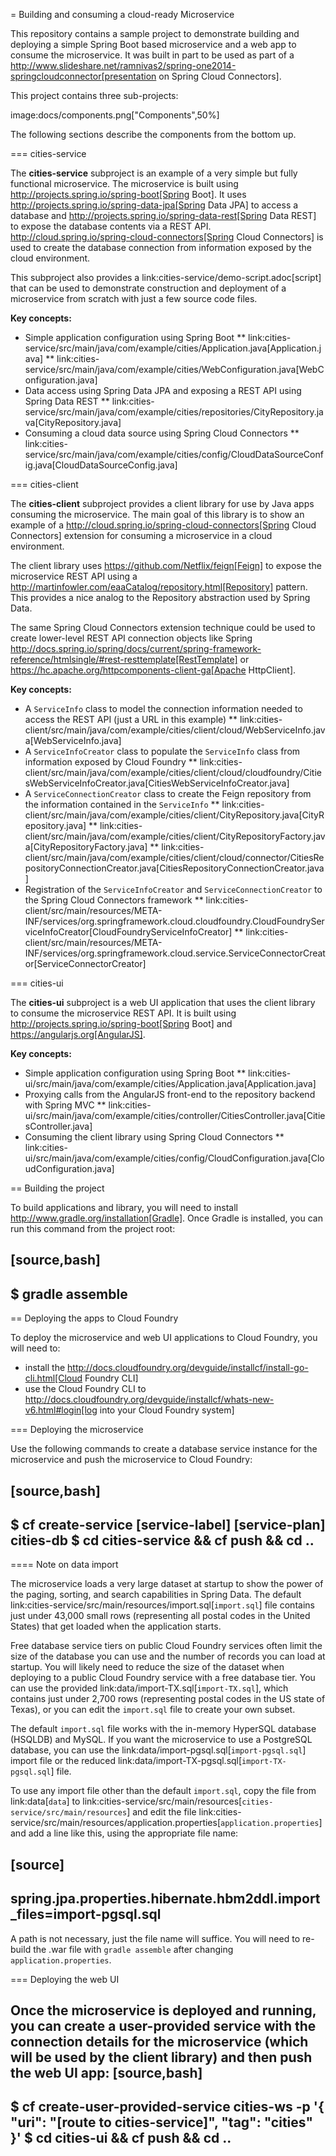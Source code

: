 = Building and consuming a cloud-ready Microservice

This repository contains a sample project to demonstrate building and deploying a simple Spring Boot based microservice and a web app to consume the microservice. It was built in part to be used as part of a http://www.slideshare.net/ramnivas2/spring-one2014-springcloudconnector[presentation on Spring Cloud Connectors].

This project contains three sub-projects:

image:docs/components.png["Components",50%]

The following sections describe the components from the bottom up.

=== cities-service

The **cities-service** subproject is an example of a very simple but fully functional microservice. The microservice is built using http://projects.spring.io/spring-boot[Spring Boot]. It uses http://projects.spring.io/spring-data-jpa[Spring Data JPA] to access a database and http://projects.spring.io/spring-data-rest[Spring Data REST] to expose the database contents via a REST API. http://cloud.spring.io/spring-cloud-connectors[Spring Cloud Connectors] is used to create the database connection from information exposed by the cloud environment.

This subproject also provides a link:cities-service/demo-script.adoc[script] that can be used to demonstrate construction and deployment of a microservice from scratch with just a few source code files.

**Key concepts:**

* Simple application configuration using Spring Boot
** link:cities-service/src/main/java/com/example/cities/Application.java[Application.java]
** link:cities-service/src/main/java/com/example/cities/WebConfiguration.java[WebConfiguration.java]
* Data access using Spring Data JPA and exposing a REST API using Spring Data REST
** link:cities-service/src/main/java/com/example/cities/repositories/CityRepository.java[CityRepository.java]
* Consuming a cloud data source using Spring Cloud Connectors
** link:cities-service/src/main/java/com/example/cities/config/CloudDataSourceConfig.java[CloudDataSourceConfig.java]

=== cities-client

The **cities-client** subproject provides a client library for use by Java apps consuming the microservice. The main goal of this library is to show an example of a http://cloud.spring.io/spring-cloud-connectors[Spring Cloud Connectors] extension for consuming a microservice in a cloud environment.

The client library uses https://github.com/Netflix/feign[Feign] to expose the microservice REST API using a http://martinfowler.com/eaaCatalog/repository.html[Repository] pattern. This provides a nice analog to the Repository abstraction used by Spring Data.

The same Spring Cloud Connectors extension technique could be used to create lower-level REST API connection objects like Spring http://docs.spring.io/spring/docs/current/spring-framework-reference/htmlsingle/#rest-resttemplate[RestTemplate] or https://hc.apache.org/httpcomponents-client-ga[Apache HttpClient].

**Key concepts:**

* A `ServiceInfo` class to model the connection information needed to access the REST API (just a URL in this example)
** link:cities-client/src/main/java/com/example/cities/client/cloud/WebServiceInfo.java[WebServiceInfo.java]
* A `ServiceInfoCreator` class to populate the `ServiceInfo` class from information exposed by Cloud Foundry
** link:cities-client/src/main/java/com/example/cities/client/cloud/cloudfoundry/CitiesWebServiceInfoCreator.java[CitiesWebServiceInfoCreator.java]
* A `ServiceConnectionCreator` class to create the Feign repository from the information contained in the `ServiceInfo`
** link:cities-client/src/main/java/com/example/cities/client/CityRepository.java[CityRepository.java]
** link:cities-client/src/main/java/com/example/cities/client/CityRepositoryFactory.java[CityRepositoryFactory.java]
** link:cities-client/src/main/java/com/example/cities/client/cloud/connector/CitiesRepositoryConnectionCreator.java[CitiesRepositoryConnectionCreator.java]
* Registration of the `ServiceInfoCreator` and `ServiceConnectionCreator` to the Spring Cloud Connectors framework
** link:cities-client/src/main/resources/META-INF/services/org.springframework.cloud.cloudfoundry.CloudFoundryServiceInfoCreator[CloudFoundryServiceInfoCreator]
** link:cities-client/src/main/resources/META-INF/services/org.springframework.cloud.service.ServiceConnectorCreator[ServiceConnectorCreator]

=== cities-ui

The **cities-ui** subproject is a web UI application that uses the client library to consume the microservice REST API. It is built using http://projects.spring.io/spring-boot[Spring Boot] and https://angularjs.org[AngularJS].

**Key concepts:**

* Simple application configuration using Spring Boot
** link:cities-ui/src/main/java/com/example/cities/Application.java[Application.java]
* Proxying calls from the AngularJS front-end to the repository backend with Spring MVC
** link:cities-ui/src/main/java/com/example/cities/controller/CitiesController.java[CitiesController.java]
* Consuming the client library using Spring Cloud Connectors
** link:cities-ui/src/main/java/com/example/cities/config/CloudConfiguration.java[CloudConfiguration.java]

== Building the project

To build applications and library, you will need to install http://www.gradle.org/installation[Gradle]. Once Gradle is installed, you can run this command from the project root:

[source,bash]
----
$ gradle assemble
----

== Deploying the apps to Cloud Foundry

To deploy the microservice and web UI applications to Cloud Foundry, you will need to:

* install the http://docs.cloudfoundry.org/devguide/installcf/install-go-cli.html[Cloud Foundry CLI]
* use the Cloud Foundry CLI to http://docs.cloudfoundry.org/devguide/installcf/whats-new-v6.html#login[log into your Cloud Foundry system]

=== Deploying the microservice

Use the following commands to create a database service instance for the microservice and push the microservice to Cloud Foundry:

[source,bash]
----
$ cf create-service [service-label] [service-plan] cities-db
$ cd cities-service && cf push && cd ..
----

==== Note on data import

The microservice loads a very large dataset at startup to show the power of the paging, sorting, and search capabilities in Spring Data. The default link:cities-service/src/main/resources/import.sql[`import.sql`] file contains just under 43,000 small rows (representing all postal codes in the United States) that get loaded when the application starts.

Free database service tiers on public Cloud Foundry services often limit the size of the database you can use and the number of records you can load at startup. You will likely need to reduce the size of the dataset when deploying to a public Cloud Foundry service with a free database tier. You can use the provided link:data/import-TX.sql[`import-TX.sql`], which contains just under 2,700 rows (representing postal codes in the US state of Texas), or you can edit the `import.sql` file to create your own subset.

The default `import.sql` file works with the in-memory HyperSQL database (HSQLDB) and MySQL. If you want the microservice to use a PostgreSQL database, you can use the link:data/import-pgsql.sql[`import-pgsql.sql`] import file or the reduced link:data/import-TX-pgsql.sql[`import-TX-pgsql.sql`] file.

To use any import file other than the default `import.sql`, copy the file from link:data[`data`] to link:cities-service/src/main/resources[`cities-service/src/main/resources`] and edit the file link:cities-service/src/main/resources/application.properties[`application.properties`] and add a line like this, using the appropriate file name:

[source]
----
spring.jpa.properties.hibernate.hbm2ddl.import_files=import-pgsql.sql
----

A path is not necessary, just the file name will suffice. You will need to re-build the .war file with `gradle assemble` after changing `application.properties`.

=== Deploying the web UI

Once the microservice is deployed and running, you can create a user-provided service with the connection details for the microservice (which will be used by the client library) and then push the web UI app:
[source,bash]
----
$ cf create-user-provided-service cities-ws -p '{ "uri": "[route to cities-service]", "tag": "cities" }'
$ cd cities-ui && cf push && cd ..
----
